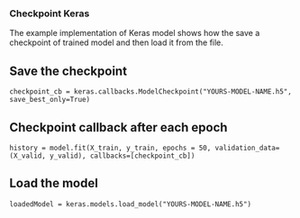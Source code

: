 ### Checkpoint Keras 

The example implementation of Keras model shows how the save a checkpoint of trained model and then load it from the file. 

## Save the checkpoint
`‌checkpoint_cb = keras.callbacks.ModelCheckpoint("YOURS-MODEL-NAME.h5", save_best_only=True)`

## Checkpoint callback after each epoch
`‌history = model.fit(X_train, y_train, epochs = 50, validation_data=(X_valid, y_valid), callbacks=[checkpoint_cb])`

## Load the model
`loadedModel = keras.models.load_model("YOURS-MODEL-NAME.h5")`